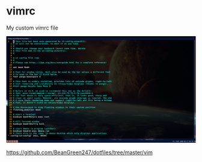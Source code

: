 # vimrc
My custom vimrc file

![How my vimrc looks](screen.png)

https://github.com/BeanGreen247/dotfiles/tree/master/vim
